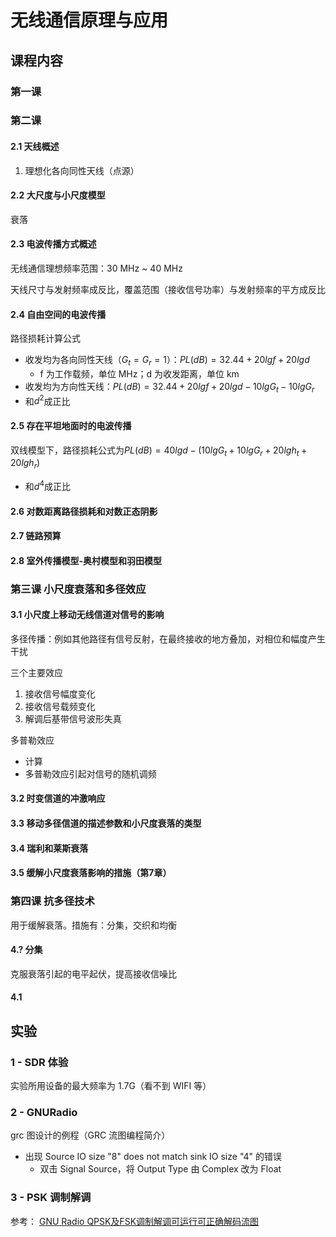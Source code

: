# 无线通信原理与应用


## 课程内容
### 第一课
### 第二课
#### 2.1 天线概述
1. 理想化各向同性天线（点源）

#### 2.2 大尺度与小尺度模型
衰落

#### 2.3 电波传播方式概述
无线通信理想频率范围：30 MHz ~ 40 MHz

天线尺寸与发射频率成反比，覆盖范围（接收信号功率）与发射频率的平方成反比

#### 2.4 自由空间的电波传播
路径损耗计算公式
* 收发均为各向同性天线（$G_t = G_r = 1$）：$PL(dB) = 32.44 + 20lgf + 20lgd$
	- f 为工作载频，单位 MHz；d 为收发距离，单位 km
* 收发均为方向性天线：$PL(dB) = 32.44 + 20lgf + 20lgd - 10lgG_t - 10lgG_r$
* 和$d^2$成正比

#### 2.5 存在平坦地面时的电波传播
双线模型下，路径损耗公式为$PL(dB) = 40lgd - (10lgG_t + 10lgG_r + 20lgh_t + 20lgh_r)$
* 和$d^4$成正比

#### 2.6 对数距离路径损耗和对数正态阴影
#### 2.7 链路预算
#### 2.8 室外传播模型-奥村模型和羽田模型
### 第三课 小尺度衰落和多径效应
#### 3.1 小尺度上移动无线信道对信号的影响
多径传播：例如其他路径有信号反射，在最终接收的地方叠加，对相位和幅度产生干扰

三个主要效应
1. 接收信号幅度变化
2. 接收信号载频变化
3. 解调后基带信号波形失真

多普勒效应
* 计算
* 多普勒效应引起对信号的随机调频

#### 3.2 时变信道的冲激响应


#### 3.3 移动多径信道的描述参数和小尺度衰落的类型
#### 3.4 瑞利和莱斯衰落
#### 3.5 缓解小尺度衰落影响的措施（第7章）
### 第四课 抗多径技术
用于缓解衰落。措施有：分集，交织和均衡

#### 4.? 分集
克服衰落引起的电平起伏，提高接收信噪比

#### 4.1
## 实验
### 1 - SDR 体验
实验所用设备的最大频率为 1.7G（看不到 WIFI 等）

### 2 - GNURadio
grc 图设计的例程（GRC 流图编程简介）
* 出现 Source IO size "8" does not match sink IO size "4" 的错误
	- 双击 Signal Source，将 Output Type 由 Complex 改为 Float

### 3 - PSK 调制解调
参考：
[GNU Radio QPSK及FSK调制解调可运行可正确解码流图](https://blog.csdn.net/weixin_42638615/article/details/122523616)
